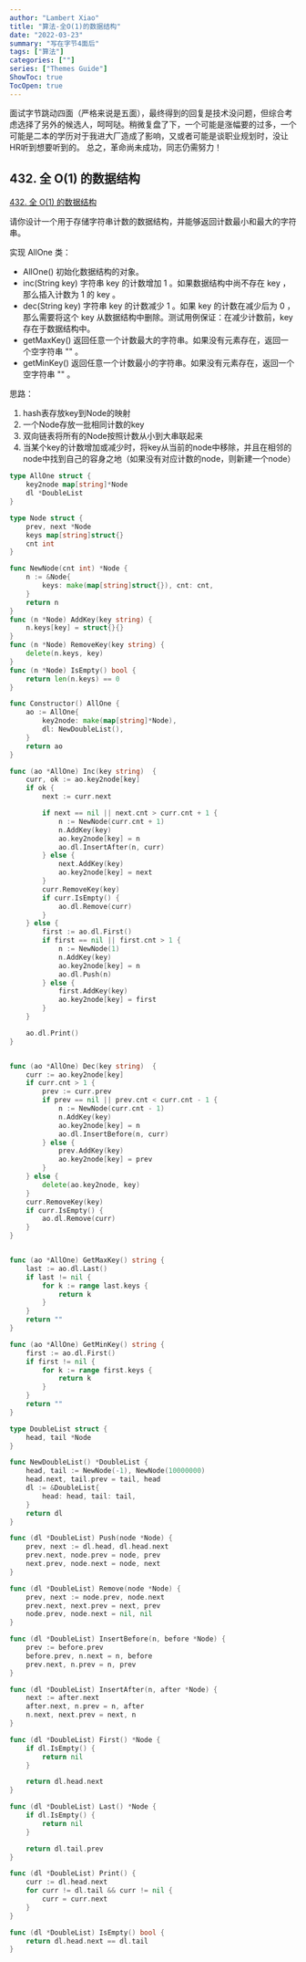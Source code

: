 ```yaml
---
author: "Lambert Xiao"
title: "算法-全O(1)的数据结构"
date: "2022-03-23"
summary: "写在字节4面后"
tags: ["算法"]
categories: [""]
series: ["Themes Guide"]
ShowToc: true
TocOpen: true
---
```


面试字节跳动四面（严格来说是五面），最终得到的回复是技术没问题，但综合考虑选择了另外的候选人，呵呵哒。稍微复盘了下，一个可能是涨幅要的过多，一个可能是二本的学历对于我进大厂造成了影响，又或者可能是谈职业规划时，没让HR听到想要听到的。
总之，革命尚未成功，同志仍需努力！


## 432. 全 O(1) 的数据结构

[432. 全 O(1) 的数据结构](https://leetcode-cn.com/problems/all-oone-data-structure/)

请你设计一个用于存储字符串计数的数据结构，并能够返回计数最小和最大的字符串。

实现 AllOne 类：

- AllOne() 初始化数据结构的对象。
- inc(String key) 字符串 key 的计数增加 1 。如果数据结构中尚不存在 key ，那么插入计数为 1 的 key 。
- dec(String key) 字符串 key 的计数减少 1 。如果 key 的计数在减少后为 0 ，那么需要将这个 key 从数据结构中删除。测试用例保证：在减少计数前，key 存在于数据结构中。
- getMaxKey() 返回任意一个计数最大的字符串。如果没有元素存在，返回一个空字符串 "" 。
- getMinKey() 返回任意一个计数最小的字符串。如果没有元素存在，返回一个空字符串 "" 。


思路：

1. hash表存放key到Node的映射
2. 一个Node存放一批相同计数的key
3. 双向链表将所有的Node按照计数从小到大串联起来
4. 当某个key的计数增加或减少时，将key从当前的node中移除，并且在相邻的node中找到自己的容身之地（如果没有对应计数的node，则新建一个node）

```go
type AllOne struct {
    key2node map[string]*Node
    dl *DoubleList
}

type Node struct {
    prev, next *Node
    keys map[string]struct{}
    cnt int
}

func NewNode(cnt int) *Node {
    n := &Node{
        keys: make(map[string]struct{}), cnt: cnt,
    }
    return n
}
func (n *Node) AddKey(key string) {
    n.keys[key] = struct{}{}
}
func (n *Node) RemoveKey(key string) {
    delete(n.keys, key)
}
func (n *Node) IsEmpty() bool {
    return len(n.keys) == 0
}

func Constructor() AllOne {
    ao := AllOne{
        key2node: make(map[string]*Node),
        dl: NewDoubleList(),
    }
    return ao
}

func (ao *AllOne) Inc(key string)  {
    curr, ok := ao.key2node[key]
    if ok {
        next := curr.next

        if next == nil || next.cnt > curr.cnt + 1 {
            n := NewNode(curr.cnt + 1)
            n.AddKey(key)
            ao.key2node[key] = n
            ao.dl.InsertAfter(n, curr)
        } else {
            next.AddKey(key)
            ao.key2node[key] = next
        }
        curr.RemoveKey(key)
        if curr.IsEmpty() {
            ao.dl.Remove(curr)
        }
    } else {
        first := ao.dl.First()
        if first == nil || first.cnt > 1 {
            n := NewNode(1)
            n.AddKey(key)
            ao.key2node[key] = n
            ao.dl.Push(n)
        } else {
            first.AddKey(key)
            ao.key2node[key] = first
        }  
    }

    ao.dl.Print()
}


func (ao *AllOne) Dec(key string)  {
    curr := ao.key2node[key]
    if curr.cnt > 1 {
        prev := curr.prev
        if prev == nil || prev.cnt < curr.cnt - 1 {
            n := NewNode(curr.cnt - 1)
            n.AddKey(key)
            ao.key2node[key] = n
            ao.dl.InsertBefore(n, curr)
        } else {
            prev.AddKey(key)
            ao.key2node[key] = prev
        }
    } else {
        delete(ao.key2node, key)
    }
    curr.RemoveKey(key)
    if curr.IsEmpty() {
        ao.dl.Remove(curr)
    }
}


func (ao *AllOne) GetMaxKey() string {
    last := ao.dl.Last()
    if last != nil {
        for k := range last.keys {
            return k
        }
    }
    return ""
}

func (ao *AllOne) GetMinKey() string {
    first := ao.dl.First()
    if first != nil {
        for k := range first.keys {
            return k
        }
    }
    return ""
}

type DoubleList struct {
    head, tail *Node
}

func NewDoubleList() *DoubleList {
    head, tail := NewNode(-1), NewNode(10000000)
    head.next, tail.prev = tail, head
	dl := &DoubleList{
		head: head, tail: tail,
	}
    return dl
}

func (dl *DoubleList) Push(node *Node) {
    prev, next := dl.head, dl.head.next
	prev.next, node.prev = node, prev
	next.prev, node.next = node, next
}

func (dl *DoubleList) Remove(node *Node) {
    prev, next := node.prev, node.next
	prev.next, next.prev = next, prev
	node.prev, node.next = nil, nil
}

func (dl *DoubleList) InsertBefore(n, before *Node) {
    prev := before.prev
    before.prev, n.next = n, before
    prev.next, n.prev = n, prev
}

func (dl *DoubleList) InsertAfter(n, after *Node) {
    next := after.next
    after.next, n.prev = n, after
    n.next, next.prev = next, n
}

func (dl *DoubleList) First() *Node {
    if dl.IsEmpty() {
        return nil 
    }

    return dl.head.next
}

func (dl *DoubleList) Last() *Node {
    if dl.IsEmpty() {
        return nil 
    }

    return dl.tail.prev
}

func (dl *DoubleList) Print() {
    curr := dl.head.next
    for curr != dl.tail && curr != nil {
        curr = curr.next
    }
}

func (dl *DoubleList) IsEmpty() bool {
    return dl.head.next == dl.tail
}
```
